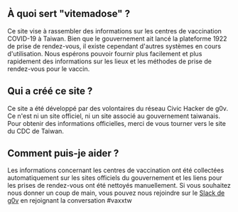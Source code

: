## À quoi sert "vitemadose" ? 
Ce site vise à rassembler des informations sur les centres de vaccination COVID-19 à Taiwan. Bien que le gouvernement ait lancé la plateforme 1922 de prise de rendez-vous, il existe cependant d'autres systèmes en cours d'utilisation. Nous espérons pouvoir fournir plus facilement et plus rapidement des informations sur les lieux et les méthodes de prise de rendez-vous pour le vaccin.
## Qui a créé ce site ?
Ce site a été développé par des volontaires du réseau Civic Hacker de g0v. Ce n'est ni un site officiel, ni un site associé au gouvernement taiwanais. Pour obtenir des informations officielles, merci de vous tourner vers le site du CDC de Taiwan. 
## Comment puis-je aider ?
Les informations concernant les centres de vaccination ont été collectées automatiquement sur les sites officiels du gouvernement et les liens pour les prises de rendez-vous ont été nettoyés manuellement. Si vous souhaitez nous donner un coup de main, vous pouvez nous rejoindre sur le [Slack de g0v](https://join.g0v.tw) en rejoignant la conversation #vaxxtw